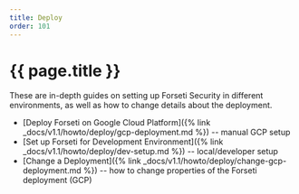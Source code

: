 ```yaml
---
title: Deploy
order: 101
---
```

# {{ page.title }}

These are in-depth guides on setting up Forseti Security in different environments, as well as how to change details about the deployment.

- [Deploy Forseti on Google Cloud Platform]({% link _docs/v1.1/howto/deploy/gcp-deployment.md %}) -- manual GCP setup
- [Set up Forseti for Development Environment]({% link _docs/v1.1/howto/deploy/dev-setup.md %}) -- local/developer setup
- [Change a Deployment]({% link _docs/v1.1/howto/deploy/change-gcp-deployment.md %}) -- how to change properties of the Forseti deployment (GCP)
